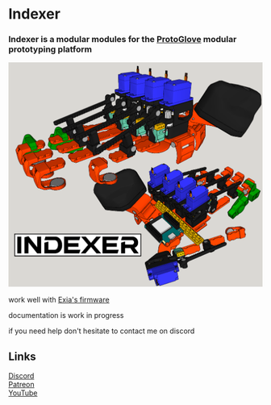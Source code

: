 # Indexer
### Indexer is a modular modules for the [ProtoGlove](https://github.com/Valsvirtuals/ProtoGlove) modular prototyping platform

![alt text](https://github.com/Valsvirtuals/Indexer/blob/main/media/title.png?raw=true)

work well with [Exia's firmware](https://github.com/JohnRThomas/OpenGloves-Firmware)

documentation is work in progress

if you need help don't hesitate to contact me on discord

## Links

[Discord](https://discord.gg/g6XpeCnUfG)  
[Patreon](https://www.patreon.com/valsvirtuals)  
[YouTube](https://www.youtube.com/c/WalooW)
